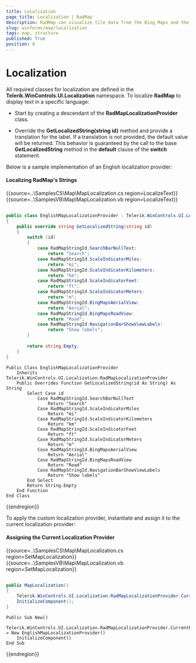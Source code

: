```yaml
---
title: Localization
page_title: Localization | RadMap
description: RadMap can visualize tile data from the Bing Maps and the OpenStreetMaps REST services as well as from the local file system.
slug: winforms/map/localization
tags: map, structure
published: True
position: 8 
---
```


# Localization

All required classes for localization are defined in the __Telerik.WinControls.UI.Localization__ namespace. To localize __RadMap__ to display text in a specific language:
 
*  Start by creating a descendant of the __RadMapLocalizationProvider__ class.

*  Override the __GetLocalizedString(string id)__ method and provide a translation for the label. If a translation is not provided, the default value will be returned. This behavior is guaranteed by the call to the base __GetLocalizedString__ method in the __default__ clause of the __switch__ statement.

Below is a sample implementation of an English localization provider:

#### Localizing RadMap's Strings

{{source=..\SamplesCS\Map\MapLocalization.cs region=LocalizeText}} 
{{source=..\SamplesVB\Map\MapLocalization.vb region=LocalizeText}} 

````C#
        
public class EnglishMapLocalizationProvider : Telerik.WinControls.UI.Localization.RadMapLocalizationProvider
{
    public override string GetLocalizedString(string id)
    {
        switch (id)
        {
            case RadMapStringId.SearchBarNullText:
                return "Search";
            case RadMapStringId.ScaleIndicatorMiles:
                return "mi";
            case RadMapStringId.ScaleIndicatorKilometers:
                return "km";
            case RadMapStringId.ScaleIndicatorFeet:
                return "ft";
            case RadMapStringId.ScaleIndicatorMeters:
                return "m";
            case RadMapStringId.BingMapsAerialView:
                return "Aerial";
            case RadMapStringId.BingMapsRoadView:
                return "Road";
            case RadMapStringId.NavigationBarShowViewLabels:
                return "Show labels";
        }
        
        return string.Empty;
    }
}

````
````VB.NET
Public Class EnglishMapLocalizationProvider
    Inherits Telerik.WinControls.UI.Localization.RadMapLocalizationProvider
    Public Overrides Function GetLocalizedString(id As String) As String
        Select Case id
            Case RadMapStringId.SearchBarNullText
                Return "Search"
            Case RadMapStringId.ScaleIndicatorMiles
                Return "mi"
            Case RadMapStringId.ScaleIndicatorKilometers
                Return "km"
            Case RadMapStringId.ScaleIndicatorFeet
                Return "ft"
            Case RadMapStringId.ScaleIndicatorMeters
                Return "m"
            Case RadMapStringId.BingMapsAerialView
                Return "Aerial"
            Case RadMapStringId.BingMapsRoadView
                Return "Road"
            Case RadMapStringId.NavigationBarShowViewLabels
                Return "Show labels"
        End Select
        Return String.Empty
    End Function
End Class

````

{{endregion}} 

To apply the custom localization provider, instantiate and assign it to the current localization provider: 

#### Assigning the Current Localization Provider

{{source=..\SamplesCS\Map\MapLocalization.cs region=SetMapLocalization}} 
{{source=..\SamplesVB\Map\MapLocalization.vb region=SetMapLocalization}} 

````C#
        
public MapLocalization()
{
    Telerik.WinControls.UI.Localization.RadMapLocalizationProvider.CurrentProvider = new EnglishMapLocalizationProvider();
    InitializeComponent();
}

````
````VB.NET
Public Sub New()
    Telerik.WinControls.UI.Localization.RadMapLocalizationProvider.CurrentProvider = New EnglishMapLocalizationProvider()
    InitializeComponent()
End Sub

````

{{endregion}} 
            
